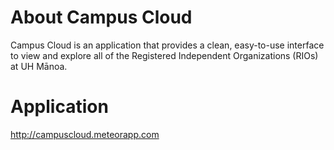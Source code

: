 # About Campus Cloud 

Campus Cloud is an application that provides a clean, easy-to-use interface to view and explore all of the Registered Independent Organizations (RIOs) at UH Mānoa.

# Application
<a href=http://campuscloud.meteorapp.com/#/>http://campuscloud.meteorapp.com</a>
